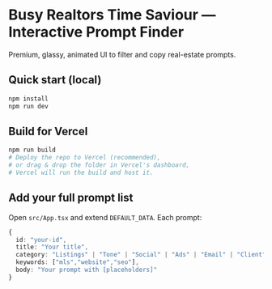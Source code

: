 
# Busy Realtors Time Saviour — Interactive Prompt Finder

Premium, glassy, animated UI to filter and copy real-estate prompts.

## Quick start (local)
```bash
npm install
npm run dev
```

## Build for Vercel
```bash
npm run build
# Deploy the repo to Vercel (recommended),
# or drag & drop the folder in Vercel's dashboard,
# Vercel will run the build and host it.
```

## Add your full prompt list
Open `src/App.tsx` and extend `DEFAULT_DATA`. Each prompt:
```ts
{
  id: "your-id",
  title: "Your title",
  category: "Listings" | "Tone" | "Social" | "Ads" | "Email" | "Client" | "SEO" | "Business",
  keywords: ["mls","website","seo"],
  body: "Your prompt with [placeholders]"
}
```
